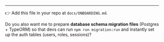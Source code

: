 ---

👉 Add this file in your repo at `docs/ONBOARDING.md`.  

Do you also want me to prepare **database schema migration files** (Postgres + TypeORM) so that devs can run `npm run migration:run` and instantly set up the auth tables (users, roles, sessions)?

